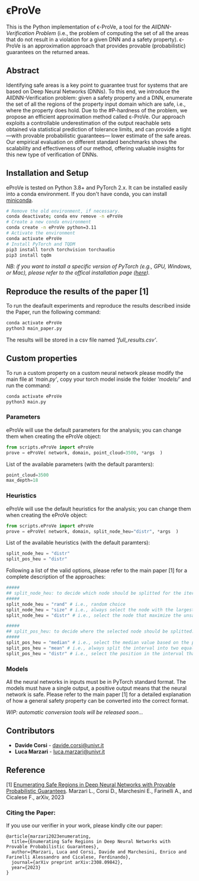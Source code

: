 # ϵProVe

This is the Python implementation of ϵ-ProVe, a tool for the *AllDNN-Verification Problem* (i.e., the problem of computing the set of all the areas that do not result in a violation for a given DNN and a safety property). ϵ-ProVe is an approximation approach that provides  provable (probabilistic) guarantees on the returned areas. 

## Abstract
Identifying safe areas is a key point to guarantee trust for systems that are based on Deep Neural Networks (DNNs). To this end, we introduce the AllDNN-Verification problem: given a safety property and a DNN, enumerate the set of all the regions of the property input domain which are safe, i.e., where the property does hold. Due to the #P-hardness of the problem, we propose an efficient approximation method called ε-ProVe. Our approach exploits a controllable underestimation of the output reachable sets obtained via statistical prediction of tolerance limits, and can provide a tight —with provable probabilistic guarantees— lower estimate of the safe areas. Our empirical evaluation on different standard benchmarks shows the scalability and effectiveness of our method, offering valuable insights for this new type of verification of DNNs.

## Installation and Setup

eProVe is tested on Python 3.8+ and PyTorch 2.x. It can be installed
easily into a conda environment. If you don't have conda, you can install
[miniconda](https://docs.conda.io/en/latest/miniconda.html).

```bash
# Remove the old environment, if necessary.
conda deactivate; conda env remove -n eProVe
# Create a new conda environment
conda create -n eProVe python=3.11
# Activate the environment
conda activate eProVe
# Install PyTorch and TQDM
pip3 install torch torchvision torchaudio
pip3 install tqdm
```

*NB: if you want to install a specific version of PyTorch (e.g., GPU, Windows, or Mac), please refer to the offical installation page ([here](https://pytorch.org)).*

## Reproduce the results of the paper [1]
To run the deafault experiments and reproduce the results described inside the Paper, run the following command:
```bash
conda activate eProVe
python3 main_paper.py
```

The results will be stored in a csv file named *'full_results.csv'*.

## Custom properties
To run a custom property on a custom neural network please modify the main file at *'main.py'*, copy your torch model inside the folder *'models/'* and run the command:
```bash
conda activate eProVe
python3 main.py
```

### Parameters
eProVe will use the default parameters for the analysis; you can change them when creating the eProVe object: 
```python
from scripts.eProVe import eProVe
prove = eProVe( network, domain, point_cloud=3500, *args  )
```

List of the available parameters (with the default paramters):
```python
point_cloud=3500
max_depth=18 
```

### Heuristics
eProVe will use the default heuristics for the analysis; you can change them when creating the eProVe object: 
```python
from scripts.eProVe import eProVe
prove = eProVe( network, domain, split_node_heu="distr", *args  )
```

List of the available heuristics (with the default paramters):
```python
split_node_heu = "distr"
split_pos_heu = "distr"
```

Following a list of the valid options, please refer to the main paper [1] for a complete description of the approaches:
```python
#####
## split_node_heu: to decide which node should be splitted for the iterative refinement loop.
#####
split_node_heu = "rand" # i.e., random choice
split_node_heu = "size" # i.e., always select the node with the largest interval size
split_node_heu = "distr" # i.e., select the node that maximize the unsafe portion of the area (please refer to the main paper for details [1])

#####
## split_pos_heu: to decide where the selected node should be splitted.
#####
split_pos_heu = "median" # i.e., select the median value based on the point cloud collected
split_pos_heu = "mean" # i.e., always split the interval into two equals portion
split_pos_heu = "distr" # i.e., select the position in the interval that maximizes the unsafe portion of the area (please refer to the main paper for details [1])
```

### Models
All the neural networks in inputs must be in PyTorch standard format. The models must have a single output, a positive output means that the neural network is safe. Please refer to the main paper [1] for a detailed explanation of how a general safety property can be converted into the correct format.

*WIP: automatic conversion tools will be released soon...*

## Contributors
*  **Davide Corsi** - davide.corsi@univr.it
*  **Luca Marzari** - luca.marzari@univr.it

## Reference
[1] [Enumerating Safe Regions in Deep Neural Networks with Provable Probabilistic Guarantees](https://arxiv.org/abs/2308.09842).  Marzari L., Corsi D., Marchesini E., Farinelli A., and Cicalese F., arXiv, 2023

### Citing the Paper:
If you use our verifier in your work, please kindly cite our paper:
```
@article{marzari2023enumerating,
  title={Enumerating Safe Regions in Deep Neural Networks with Provable Probabilistic Guarantees},
  author={Marzari, Luca and Corsi, Davide and Marchesini, Enrico and Farinelli Alessandro and Cicalese, Ferdinando},
  journal={arXiv preprint arXiv:2308.09842},
  year={2023}
}
```
